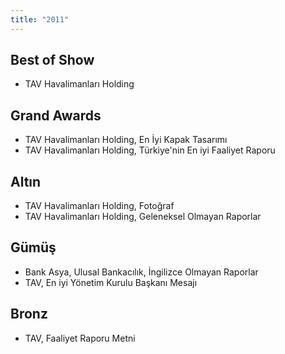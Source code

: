 ```yaml
---
title: "2011"
---
```


## Best of Show

-   TAV Havalimanları Holding

## Grand Awards

-   TAV Havalimanları Holding, En İyi Kapak Tasarımı
-   TAV Havalimanları Holding, Türkiye'nin En iyi Faaliyet Raporu

## Altın

-   TAV Havalimanları Holding, Fotoğraf
-   TAV Havalimanları Holding, Geleneksel Olmayan Raporlar

## Gümüş

-   Bank Asya, Ulusal Bankacılık, İngilizce Olmayan Raporlar
-   TAV, En iyi Yönetim Kurulu Başkanı Mesajı

## Bronz

-   TAV, Faaliyet Raporu Metni
